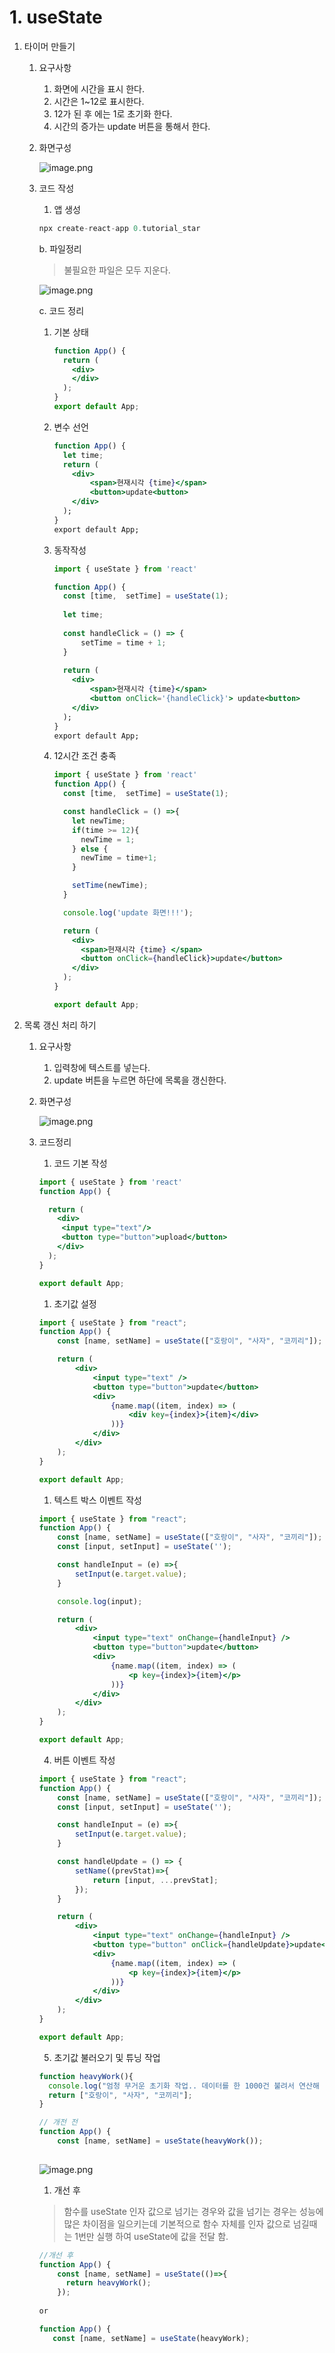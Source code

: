 # 1. useState

1. 타이머 만들기
    1. 요구사항 
        1. 화면에 시간을 표시 한다. 
        2. 시간은 1~12로 표시한다.
        3. 12가 된 후 에는 1로 초기화 한다.
        4. 시간의 증가는 update 버튼을 통해서 한다.
    2.  화면구성
        
        ![image.png](1%20useState%20e165d57fead7457cb3cb986a195975cd/image.png)
        
    3. 코드 작성
        1. 앱 생성
        
        ```jsx
        npx create-react-app 0.tutorial_star
        ```
        
        b. 파일정리
        
        > 불필요한 파일은 모두 지운다.
        > 
        
        ![image.png](1%20useState%20e165d57fead7457cb3cb986a195975cd/image%201.png)
        
        c. 코드 정리 
        
        1. 기본 상태
            
            ```jsx
            function App() {
              return (
                <div>
                </div>
              );
            }
            export default App;
            
            ```
            
        2. 변수 선언
            
            ```jsx
            function App() {
              let time;
              return (
                <div>
            	    <span>현재시각 {time}</span>
            	    <button>update<button>
                </div>
              );
            }
            export default App;
            
            ```
            
        3. 동작작성 
            
            ```jsx
            import { useState } from 'react'
            
            function App() {
              const [time,  setTime] = useState(1);
              
              let time;
              
              const handleClick = () => {
            	  setTime = time + 1;
              }
              
              return (
                <div>
            	    <span>현재시각 {time}</span>
            	    <button onClick='{handleClick}'> update<button>
                </div>
              );
            }
            export default App;
            
            ```
            
        4. 12시간 조건 충족 
            
            ```jsx
            import { useState } from 'react'
            function App() {
              const [time,  setTime] = useState(1);
            
              const handleClick = () =>{
                let newTime;
                if(time >= 12){
                  newTime = 1;
                } else {
                  newTime = time+1;
                }
            
                setTime(newTime);
              }
            
              console.log('update 화면!!!');
            
              return (
                <div>
                  <span>현재시각 {time} </span>
                  <button onClick={handleClick}>update</button>
                </div>
              );
            }
            
            export default App;
            
            ```
            
2. 목록 갱신 처리 하기
    1. 요구사항
        1. 입력창에 텍스트를 넣는다.
        2. update 버튼을 누르면 하단에 목록을 갱신한다.
    2. 화면구성
        
        ![image.png](1%20useState%20e165d57fead7457cb3cb986a195975cd/image%202.png)
        
    3. 코드정리
        1. 코드 기본 작성 
        
        ```jsx
        import { useState } from 'react'
        function App() {
        
          return (
            <div>
             <input type="text"/>
             <button type="button">upload</button>
            </div>
          );
        }
        
        export default App;
        
        ```
        
        1. 초기값 설정 
        
        ```jsx
        import { useState } from "react";
        function App() {
            const [name, setName] = useState(["호랑이", "사자", "코끼리"]);
        
            return (
                <div>
                    <input type="text" />
                    <button type="button">update</button>
                    <div>
                        {name.map((item, index) => (
                            <div key={index}>{item}</div>
                        ))}
                    </div>
                </div>
            );
        }
        
        export default App;
        
        ```
        
        1. 텍스트 박스 이벤트 작성  
        
        ```jsx
        import { useState } from "react";
        function App() {
            const [name, setName] = useState(["호랑이", "사자", "코끼리"]);
            const [input, setInput] = useState('');
        
            const handleInput = (e) =>{
                setInput(e.target.value);
            }
        
            console.log(input);
        
            return (
                <div>
                    <input type="text" onChange={handleInput} />
                    <button type="button">update</button>
                    <div>
                        {name.map((item, index) => (
                            <p key={index}>{item}</p>
                        ))}
                    </div>
                </div>
            );
        }
        
        export default App;
        
        ```
        
        4. 버튼 이벤트 작성 
        
        ```jsx
        import { useState } from "react";
        function App() {
            const [name, setName] = useState(["호랑이", "사자", "코끼리"]);
            const [input, setInput] = useState('');
        
            const handleInput = (e) =>{
                setInput(e.target.value);
            }
        
            const handleUpdate = () => {
                setName((prevStat)=>{
                    return [input, ...prevStat];
                });
            }
        
            return (
                <div>
                    <input type="text" onChange={handleInput} />
                    <button type="button" onClick={handleUpdate}>update</button>
                    <div>
                        {name.map((item, index) => (
                            <p key={index}>{item}</p>
                        ))}
                    </div>
                </div>
            );
        }
        
        export default App;
        
        ```
        
        5. 초기값 불러오기 및 튜닝 작업 
        
        ```jsx
        function heavyWork(){
          console.log("엄청 무거운 초기화 작업.. 데이터를 한 1000건 불려서 연산해 ㅎㅎ")
          return ["호랑이", "사자", "코끼리"];
        }
        
        // 개전 전
        function App() {
            const [name, setName] = useState(heavyWork());
            
        ```
        
        ![image.png](1%20useState%20e165d57fead7457cb3cb986a195975cd/image%203.png)
        
        1. 개선 후 
        
        > 함수를 useState 인자 값으로 넘기는 경우와 값을 넘기는 경우는 성능에 많은 차이점을 일으키는데 기본적으로 함수 자체를 인자 값으로 넘길때는 1번만 실행 하여 useState에 값을 전달 함.
        > 
        
        ```jsx
        //개선 후
        function App() {
            const [name, setName] = useState(()=>{
              return heavyWork();
            });
            
        or 
        
        function App() {
           const [name, setName] = useState(heavyWork);
          
        ```